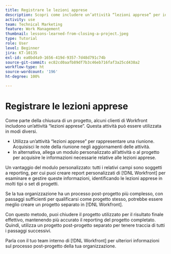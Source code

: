 ```yaml
---
title: Registrare le lezioni apprese
description: Scopri come includere un’attività “lezioni apprese” per identificare cosa è andato bene e cosa può essere migliorato la prossima volta.
activity: use
team: Technical Marketing
feature: Work Management
thumbnail: lessons-learned-from-closing-a-project.jpeg
type: Tutorial
role: User
level: Beginner
jira: KT-10135
exl-id: ea0bd4a9-1656-419d-9357-7d48d791c74b
source-git-commit: ec82cd0aafb89df7b3c46eb716faf3a25cd438a2
workflow-type: ht
source-wordcount: '196'
ht-degree: 100%

---
```


# Registrare le lezioni apprese

Come parte della chiusura di un progetto, alcuni clienti di Workfront includono un’attività “lezioni apprese”. Questa attività può essere utilizzata in modi diversi.

* Utilizza un’attività “lezioni apprese” per rappresentare una riunione. Acquisisci le note della riunione negli aggiornamenti delle attività.
* In alternativa, allega un modulo personalizzato all’attività o al progetto per acquisire le informazioni necessarie relative alle lezioni apprese.

Un vantaggio del modulo personalizzato: tutti i relativi campi sono soggetti a reporting, per cui puoi creare report personalizzati di [!DNL Workfront] per esaminare e gestire queste informazioni, identificando le lezioni apprese in molti tipi o set di progetti.

Se la tua organizzazione ha un processo post-progetto più complesso, con passaggi sufficienti per qualificarsi come progetto stesso, potrebbe essere meglio creare un progetto separato in [!DNL Workfront].

Con questo metodo, puoi chiudere il progetto utilizzato per il risultato finale effettivo, mantenendo più accurato il reporting del progetto completato. Quindi, utilizza un progetto post-progetto separato per tenere traccia di tutti i passaggi successivi.

Parla con il tuo team interno di [!DNL Workfront] per ulteriori informazioni sul processo post-progetto della tua organizzazione.
